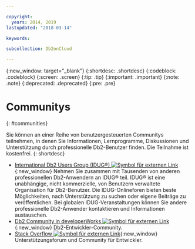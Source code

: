 ```yaml
---

copyright:
  years: 2014, 2019
lastupdated: "2018-03-14"

keywords: 

subcollection: Db2onCloud

---
```


<!-- Attribute definitions --> 
{:new_window: target="_blank"}
{:shortdesc: .shortdesc}
{:codeblock: .codeblock}
{:screen: .screen}
{:tip: .tip}
{:important: .important}
{:note: .note}
{:deprecated: .deprecated}
{:pre: .pre}

# Communitys
{: #communities}

Sie können an einer Reihe von benutzergesteuerten Communitys teilnehmen, in denen Sie Informationen, Lernprogramme, Diskussionen und Unterstützung durch professionelle Db2-Benutzer finden. Die Teilnahme ist kostenfrei.
{: shortdesc}

* [International Db2 Users Group (IDUG®) ![Symbol für externen Link](../../icons/launch-glyph.svg "Symbol für externen Link")](https://www.idug.org/){:new_window} Nehmen Sie zusammen mit Tausenden von anderen professionellen Db2-Anwendern an IDUG® teil. IDUG® ist eine unabhängige, nicht kommerzielle, von Benutzern verwaltete Organisation für Db2-Benutzer. Die IDUG-Onlineforen bieten beste Möglichkeiten, nach Unterstützung zu suchen oder eigene Beiträge zu veröffentlichen. Bei globalen IDUG-Veranstaltungen können Sie andere professionelle Db2-Anwender kontaktieren und Informationen austauschen.
* [Db2 Community in developerWorks ![Symbol für externen Link](../../icons/launch-glyph.svg "Symbol für externen Link")](https://developer.ibm.com/data/db2/){:new_window} Db2-Entwickler-Community.
* [Stack Overflow ![Symbol für externen Link](../../icons/launch-glyph.svg "Symbol für externen Link")](https://stackoverflow.com/users/login?ssrc=anon_ask&returnurl=https%3a%2f%2fstackoverflow.com%2fquestions%2fask%3ftags%3ddashdb){:new_window} Unterstützungsforum und Community für Entwickler.
